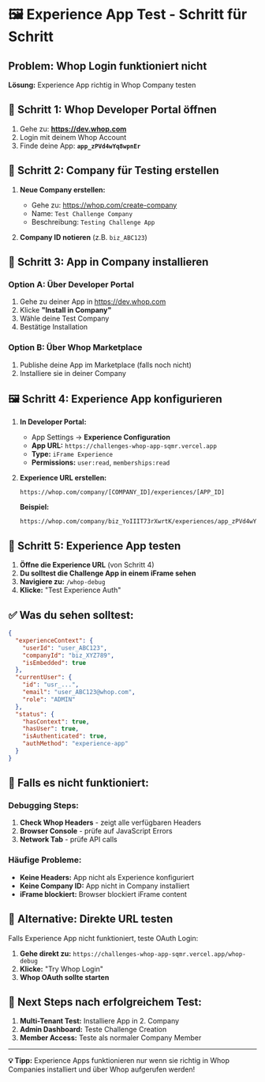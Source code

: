 # 🖼️ Experience App Test - Schritt für Schritt

## **Problem:** Whop Login funktioniert nicht
**Lösung:** Experience App richtig in Whop Company testen

## 🎯 **Schritt 1: Whop Developer Portal öffnen**

1. Gehe zu: **https://dev.whop.com**
2. Login mit deinem Whop Account
3. Finde deine App: **`app_zPVd4wYq8wpnEr`**

## 🏢 **Schritt 2: Company für Testing erstellen**

1. **Neue Company erstellen:**
   - Gehe zu: https://whop.com/create-company
   - Name: `Test Challenge Company`
   - Beschreibung: `Testing Challenge App`

2. **Company ID notieren** (z.B. `biz_ABC123`)

## 🔧 **Schritt 3: App in Company installieren**

### **Option A: Über Developer Portal**
1. Gehe zu deiner App in https://dev.whop.com
2. Klicke **"Install in Company"** 
3. Wähle deine Test Company
4. Bestätige Installation

### **Option B: Über Whop Marketplace** 
1. Publishe deine App im Marketplace (falls noch nicht)
2. Installiere sie in deiner Company

## 🖼️ **Schritt 4: Experience App konfigurieren**

1. **In Developer Portal:**
   - App Settings → **Experience Configuration**
   - **App URL:** `https://challenges-whop-app-sqmr.vercel.app`
   - **Type:** `iFrame Experience`
   - **Permissions:** `user:read`, `memberships:read`

2. **Experience URL erstellen:**
   ```
   https://whop.com/company/[COMPANY_ID]/experiences/[APP_ID]
   ```
   
   **Beispiel:**
   ```
   https://whop.com/company/biz_YoIIIT73rXwrtK/experiences/app_zPVd4wYq8wpnEr
   ```

## 🧪 **Schritt 5: Experience App testen**

1. **Öffne die Experience URL** (von Schritt 4)
2. **Du solltest die Challenge App in einem iFrame sehen**
3. **Navigiere zu:** `/whop-debug`
4. **Klicke:** "Test Experience Auth"

## ✅ **Was du sehen solltest:**

```json
{
  "experienceContext": {
    "userId": "user_ABC123",
    "companyId": "biz_XYZ789",
    "isEmbedded": true
  },
  "currentUser": {
    "id": "usr_...",
    "email": "user_ABC123@whop.com",
    "role": "ADMIN"
  },
  "status": {
    "hasContext": true,
    "hasUser": true,
    "isAuthenticated": true,
    "authMethod": "experience-app"
  }
}
```

## 🚨 **Falls es nicht funktioniert:**

### **Debugging Steps:**
1. **Check Whop Headers** - zeigt alle verfügbaren Headers
2. **Browser Console** - prüfe auf JavaScript Errors
3. **Network Tab** - prüfe API calls

### **Häufige Probleme:**
- **Keine Headers:** App nicht als Experience konfiguriert
- **Keine Company ID:** App nicht in Company installiert
- **iFrame blockiert:** Browser blockiert iFrame content

## 📱 **Alternative: Direkte URL testen**

Falls Experience App nicht funktioniert, teste OAuth Login:

1. **Gehe direkt zu:** `https://challenges-whop-app-sqmr.vercel.app/whop-debug`
2. **Klicke:** "Try Whop Login"
3. **Whop OAuth sollte starten**

## 🎯 **Next Steps nach erfolgreichem Test:**

1. **Multi-Tenant Test:** Installiere App in 2. Company
2. **Admin Dashboard:** Teste Challenge Creation
3. **Member Access:** Teste als normaler Company Member

---

**💡 Tipp:** Experience Apps funktionieren nur wenn sie richtig in Whop Companies installiert und über Whop aufgerufen werden!
